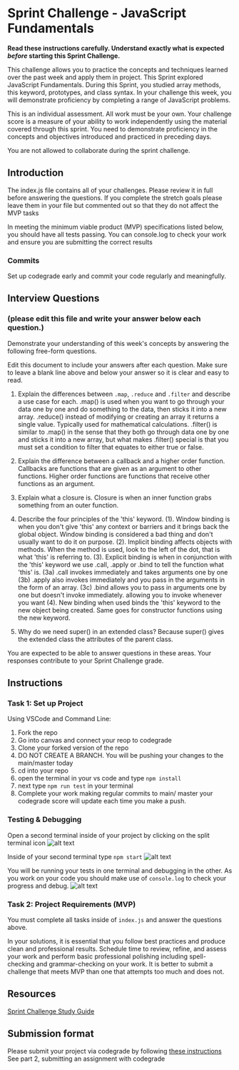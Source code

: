 # Sprint Challenge - JavaScript Fundamentals

**Read these instructions carefully. Understand exactly what is expected _before_ starting this Sprint Challenge.**

This challenge allows you to practice the concepts and techniques learned over the past week and apply them in project. This Sprint explored JavaScript Fundamentals. During this Sprint, you studied array methods, this keyword, prototypes, and class syntax. In your challenge this week, you will demonstrate proficiency by completing a range of JavaScript problems.

This is an individual assessment. All work must be your own. Your challenge score is a measure of your ability to work independently using the material covered through this sprint. You need to demonstrate proficiency in the concepts and objectives introduced and practiced in preceding days.

You are not allowed to collaborate during the sprint challenge. 

## Introduction

The index.js file contains all of your challenges. Please review it in full before answering the questions. If you complete the stretch goals please leave them in your file but commented out so that they do not affect the MVP tasks 

In meeting the minimum viable product (MVP) specifications listed below, you should have all tests passing. You can console.log to check your work and ensure you are submitting the correct results 

### Commits

Set up codegrade early and commit your code regularly and meaningfully. 

## Interview Questions
### (please edit this file and write your answer below each question.)
Demonstrate your understanding of this week's concepts by answering the following free-form questions.

Edit this document to include your answers after each question. Make sure to leave a blank line above and below your answer so it is clear and easy to read.

1. Explain the differences between `.map`, `.reduce` and `.filter` and describe a use case for each. 
    .map() is used when you want to go through your data one by one and do something to the data, then sticks it into a new array.
    .reduce() instead of modifying or creating an array it returns a single value. Typically used for mathematical calculations.
    .filter() is similar to .map() in the sense that they both go through data one by one and sticks it into a new array, but what makes .filter() special is that you must set a condition to filter that equates to either true or false. 

2. Explain the difference between a callback and a higher order function.
    Callbacks are functions that are given as an argument to other functions. Higher order functions are functions that receive other functions as an argument.

3. Explain what a closure is.
    Closure is when an inner function grabs something from an outer function.

4. Describe the four principles of the 'this' keyword.
    (1). Window binding is when you don't give 'this' any context or barriers and it brings back the global object. Window binding is considered a bad thing and don't usually want to do it on purpose.
    (2). Implicit binding affects objects with methods. When the method is used, look to the left of the dot, that is what 'this' is referring to.
    (3). Explicit binding is when in conjunction with the 'this' keyword we use .call, .apply or .bind to tell the function what 'this' is.
        (3a) .call invokes immediately and takes arguments one by one
        (3b) .apply also invokes immediately and you pass in the arguments in the form of an array.
        (3c) .bind allows you to pass in arguments one by one but doesn't invoke immediately. allowing you to invoke whenever you want 
    (4). New binding when used binds the 'this' keyword to the new object being created. Same goes for constructor functions using the new keyword.

5. Why do we need super() in an extended class?
    Because super() gives the extended class the attributes of the parent class.

You are expected to be able to answer questions in these areas. Your responses contribute to your Sprint Challenge grade. 

## Instructions

### Task 1: Set up Project

Using VSCode and Command Line:


1. Fork the repo
2. Go into canvas and connect your reop to codegrade
3. Clone your forked version of the repo
4. DO NOT CREATE A BRANCH. You will be pushing your changes to the main/master today
5. cd into your repo
6. open the terminal in your vs code and type `npm install`
7. next type `npm run test` in your terminal
8. Complete your work making regular commits to main/ master your codegrade score will update each time you make a push.


### Testing & Debugging

Open a second terminal inside of your project by clicking on the split terminal icon
![alt text](assets/split_terminal.png "Split Terminal")

Inside of your second terminal type `npm start` 
![alt text](assets/npm_start.png "type npm start")

You will be running your tests in one terminal and debugging in the other. As you work on your code you should make use of `console.log` to check your progress and debug.
![alt text](assets/tests_debug_terminal_final.png "your terminal should look like this")

### Task 2: Project Requirements (MVP)

You must complete all tasks inside of `index.js` and answer the questions above.

In your solutions, it is essential that you follow best practices and produce clean and professional results. Schedule time to review, refine, and assess your work and perform basic professional polishing including spell-checking and grammar-checking on your work. It is better to submit a challenge that meets MVP than one that attempts too much and does not.

## Resources
 
 [Sprint Challenge Study Guide](https://www.notion.so/lambdaschool/Unit-1-Sprint-3-Study-Guide-033a9a00659a4ef98c12eb97e49a6110)

## Submission format

Please submit your project via codegrade by following [these instructions](https://lambdaschool.notion.site/lambdaschool/Lambda-School-Git-Flow-Step-by-step-269f68ae3bf64eb689a8328715a179f9) See part 2, submitting an assignment with codegrade
